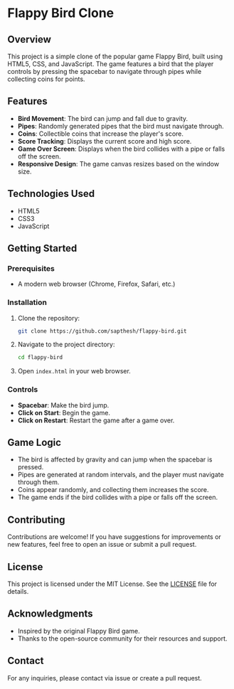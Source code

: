 # Flappy Bird Clone

## Overview
This project is a simple clone of the popular game Flappy Bird, built using HTML5, CSS, and JavaScript. The game features a bird that the player controls by pressing the spacebar to navigate through pipes while collecting coins for points.

## Features
- **Bird Movement**: The bird can jump and fall due to gravity.
- **Pipes**: Randomly generated pipes that the bird must navigate through.
- **Coins**: Collectible coins that increase the player's score.
- **Score Tracking**: Displays the current score and high score.
- **Game Over Screen**: Displays when the bird collides with a pipe or falls off the screen.
- **Responsive Design**: The game canvas resizes based on the window size.

## Technologies Used
- HTML5
- CSS3
- JavaScript

## Getting Started

### Prerequisites
- A modern web browser (Chrome, Firefox, Safari, etc.)

### Installation
1. Clone the repository:
   ```bash
   git clone https://github.com/sapthesh/flappy-bird.git
   ```
2. Navigate to the project directory:
   ```bash
   cd flappy-bird
   ```
3. Open `index.html` in your web browser.

### Controls
- **Spacebar**: Make the bird jump.
- **Click on Start**: Begin the game.
- **Click on Restart**: Restart the game after a game over.

## Game Logic
- The bird is affected by gravity and can jump when the spacebar is pressed.
- Pipes are generated at random intervals, and the player must navigate through them.
- Coins appear randomly, and collecting them increases the score.
- The game ends if the bird collides with a pipe or falls off the screen.

## Contributing
Contributions are welcome! If you have suggestions for improvements or new features, feel free to open an issue or submit a pull request.

## License
This project is licensed under the MIT License. See the [LICENSE](LICENSE) file for details.

## Acknowledgments
- Inspired by the original Flappy Bird game.
- Thanks to the open-source community for their resources and support.

## Contact
For any inquiries, please contact via issue or create a pull request.